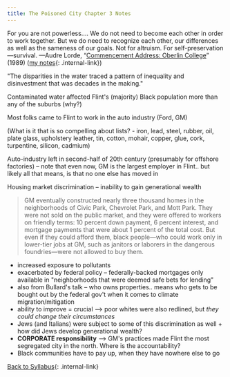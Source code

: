 ```yaml
---
title: The Poisoned City Chapter 3 Notes
---
```


For you are not powerless.… We do not need to become each other in order to
work together. But we do need to recognize each other, our differences as well
as the sameness of our goals. Not for altruism. For self-preservation—survival.
—Audre Lorde, “[Commencement Address: Oberlin College](https://queerhistory.com/radical-graduation)” (1989) ([my notes](/race_ej_cc_seminar/readingnotes/notesAudreLordeCommencement1989){: .internal-link})

"The disparities in the water traced a pattern of inequality and disinvestment that was decades in the making."

Contaminated water affected Flint's (majority) Black population more than any of the suburbs (why?)

Most folks came to Flint to work in the auto industry (Ford, GM)

(What is it that is so compelling about lists? - iron, lead, steel, rubber, oil, plate glass, upholstery leather, tin, cotton, mohair, copper, glue, cork, turpentine, silicon, cadmium)

Auto-industry left in second-half of 20th century (presumably for offshore factories) – note that even now, GM is the largest employer in Flint.. but likely all that means, is that no one else has moved in

Housing market discrimination – inability to gain generational wealth
> GM eventually constructed nearly three thousand homes in the neighborhoods of Civic Park, Chevrolet Park, and Mott Park. They were not sold on the public market, and they were offered to workers on friendly terms: 10 percent down payment, 6 percent interest, and mortgage payments that were about 1 percent of the total cost. But even if they could afford them, black people—who could work only in lower-tier jobs at GM, such as janitors or laborers in the dangerous foundries—were not allowed to buy them.
    
+ increased exposure to pollutants
+ exacerbated by federal policy – federally-backed mortgages only available in "neighborhoods that were deemed safe bets for lending"
+ also from Bullard's talk – who owns properties.. means who gets to be bought out by the federal gov't when it comes to climate migration/mitigation
+ ability to improve = crucial --> poor whites were also redlined, but _they could change their circumstances_
+ Jews (and Italians) were subject to some of this discrimination as well 
        + how did Jews develop generational wealth?
+ **CORPORATE responsibility** --> GM's practices made Flint the most segregated city in the north. Where is the accountability?
+ Black communities have to pay up, when they have nowhere else to go

[Back to Syllabus](/race_ej_cc_seminar/syllabusrejcc#wk2ch3notes){: .internal-link} 
